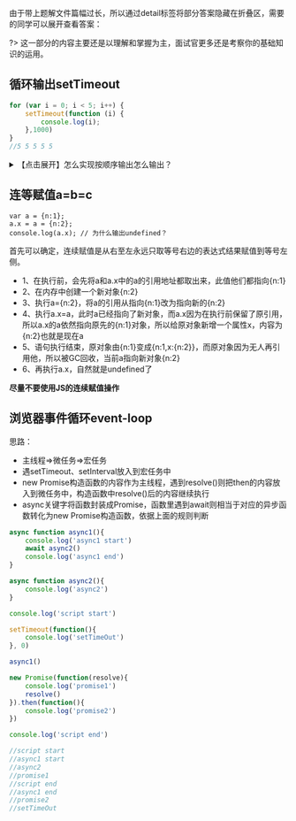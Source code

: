 

由于带上题解文件篇幅过长，所以通过detail标签将部分答案隐藏在折叠区，需要的同学可以展开查看答案：

?> 这一部分的内容主要还是以理解和掌握为主，面试官更多还是考察你的基础知识的运用。

## 循环输出setTimeout
```javascript
for (var i = 0; i < 5; i++) {
    setTimeout(function (i) {
        console.log(i);
    },1000)
}
//5 5 5 5 5
```


<details>
<summary>【点击展开】怎么实现按顺序输出怎么输出？</summary>
<pre>



将var改为let

```javascript
for (let i = 0; i < 5; i++) {
    setTimeout(function (i) {
        console.log(i);
    },1000)
}
```

立即执行函数

```javascript
for (var i = 0; i < 5; i++) {
    (function (i) {
        setTimeout(function () {
            console.log(i);
        },1000)
    })(i)
}
```

bind

```javascript
for (var i = 0; i < 5; i++) {
    setTimeout(function (i) {
        console.log(i);
    }.bind(this,i),1000)
}
```

call（bind返回的是函数，而call、apply是立即调用，所以写法要变化）

```javascript
for (var i = 0; i < 5; i++) {
    setTimeout(function (i) {
        return function () {
            console.log(i);
        }
    }.call(this,i),1000)
}
```

apply

```javascript
for (var i = 0; i < 5; i++) {
    setTimeout(function (i) {
        return function () {
            console.log(i);
        }
    }.apply(this,[i]),1000)
}
```

闭包

```javascript
for (var i = 0; i < 5; i++) {
    function f(){
        var j = i;
        return function () {
            setTimeout(function () {
                console.log(j);
            },1000)
        }
    }
    f()();
}
```

setTimeout第三个参数

```javascript
for (var i = 0; i < 5; i++) {
    setTimeout(function (i) {
        console.log(i);
    }, 1000,i)
}
```



</pre>
</details>


## 连等赋值a=b=c

```
var a = {n:1};
a.x = a = {n:2};
console.log(a.x); // 为什么输出undefined？
```

首先可以确定，连续赋值是从右至左永远只取等号右边的表达式结果赋值到等号左侧。

- 1、在执行前，会先将a和a.x中的a的引用地址都取出来，此值他们都指向{n:1}
- 2、在内存中创建一个新对象{n:2}
- 3、执行a={n:2}，将a的引用从指向{n:1}改为指向新的{n:2}
- 4、执行a.x=a，此时a已经指向了新对象，而a.x因为在执行前保留了原引用，所以a.x的a依然指向原先的{n:1}对象，所以给原对象新增一个属性x，内容为{n:2}也就是现在a
- 5、语句执行结束，原对象由{n:1}变成{n:1,x:{n:2}}，而原对象因为无人再引用他，所以被GC回收，当前a指向新对象{n:2}
- 6、再执行a.x，自然就是undefined了

**‌尽量不要使用JS的连续赋值操作**

## 浏览器事件循环event-loop

思路：

- 主线程=>微任务=>宏任务
- 遇setTimeout、setInterval放入到宏任务中
- new Promise构造函数的内容作为主线程，遇到resolve()则把then的内容放入到微任务中，构造函数中resolve()后的内容继续执行
- async关键字将函数封装成Promise，函数里遇到await则相当于对应的异步函数转化为new Promise构造函数，依据上面的规则判断

```javascript
async function async1(){
    console.log('async1 start')
    await async2()
    console.log('async1 end')
}

async function async2(){
    console.log('async2')
}

console.log('script start')

setTimeout(function(){
    console.log('setTimeOut')
}, 0)

async1()

new Promise(function(resolve){
    console.log('promise1') 
    resolve()
}).then(function(){
    console.log('promise2') 
})

console.log('script end')

//script start
//async1 start
//async2
//promise1
//script end
//async1 end
//promise2
//setTimeOut
```
